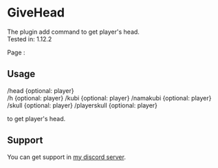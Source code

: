 # GiveHead
The plugin add command to get player's head.  
Tested in: 1.12.2

Page : 

## Usage
/head {optional: player}  
/h {optional: player}
/kubi {optional: player}
/namakubi {optional: player}
/skull {optional: player}
/playerskull {optional: player}

to get player's head.

## Support

You can get support in [my discord server](https://discord.gg/A8XtpJhHrV).
